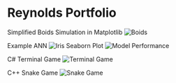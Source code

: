 # Reynolds Portfolio


Simplified Boids Simulation in Matplotlib
![Boids](https://github.com/MahonriReynolds/Portfolio/blob/main/python_projects/simplified_boids/boids.gif)


Example ANN
![Iris Seaborn Plot](https://github.com/MahonriReynolds/Portfolio/blob/main/python_projects/ann_example/pairplot.png)
![Model Performance](https://github.com/MahonriReynolds/Portfolio/blob/main/python_projects/ann_example/model_performance.png)


C# Terminal Game
![Terminal Game](https://github.com/MahonriReynolds/Portfolio/blob/main/other_projects/C%23/TerminalGame/game.gif)


C++ Snake Game
![Snake Game](https://github.com/MahonriReynolds/Portfolio/blob/main/other_projects/C++/SnakeGame/SnakeGame.png)